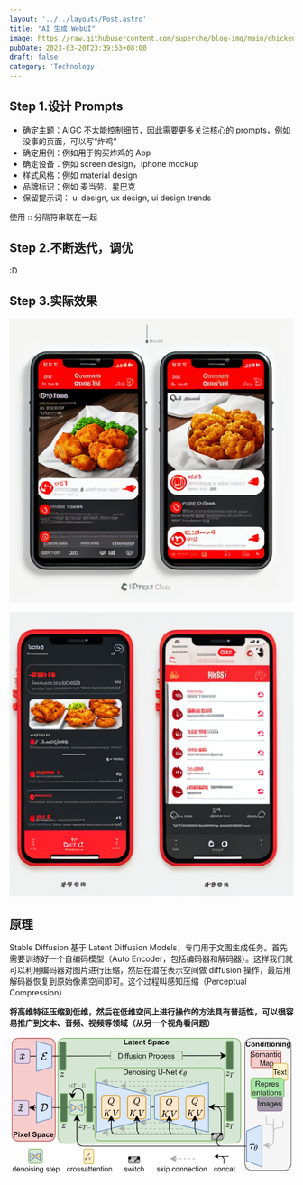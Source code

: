 ```yaml
---
layout: '../../layouts/Post.astro'
title: "AI 生成 WebUI"
image: https://raw.githubusercontent.com/superche/blog-img/main/chicken1.png
pubDate: 2023-03-20T23:39:53+08:00
draft: false
category: 'Technology'
---
```


## Step 1.设计 Prompts
* 确定主题：AIGC 不太能控制细节，因此需要更多关注核心的 prompts，例如没事的页面，可以写“炸鸡”
* 确定用例：例如用于购买炸鸡的 App
* 确定设备：例如 screen design，iphone mockup
* 样式风格：例如 material design
* 品牌标识：例如 麦当劳、星巴克
* 保留提示词： ui design, ux design, ui design trends

使用 :: 分隔符串联在一起

## Step 2.不断迭代，调优

:D

## Step 3.实际效果

![example1](https://raw.githubusercontent.com/superche/blog-img/main/chicken1.png)

![example2](https://raw.githubusercontent.com/superche/blog-img/main/chicken2.png)

## 原理

Stable Diffusion 基于 Latent Diffusion Models，专门用于文图生成任务。首先需要训练好一个自编码模型（Auto Encoder，包括编码器和解码器）。这样我们就可以利用编码器对图片进行压缩，然后在潜在表示空间做 diffusion 操作，最后用解码器恢复到原始像素空间即可。这个过程叫感知压缩（Perceptual Compression）

**将高维特征压缩到低维，然后在低维空间上进行操作的方法具有普适性，可以很容易推广到文本、音频、视频等领域（从另一个视角看问题）**

![Diffusion Model](https://raw.githubusercontent.com/superche/blog-img/main/latent-diffusion.png)
